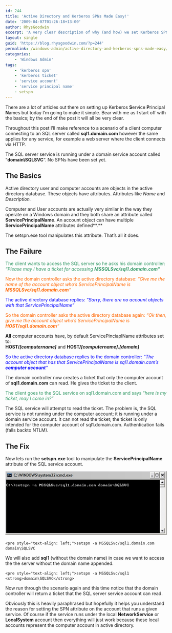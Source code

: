 ```yaml
---
id: 244
title: 'Active Directory and Kerberos SPNs Made Easy!'
date: '2009-04-07T01:26:18+13:00'
author: RhysGoodwin
excerpt: 'A very clear description of why (and how) we set Kerberos SPNs in active directory. '
layout: single
guid: 'https://blog.rhysgoodwin.com/?p=244'
permalink: /windows-admin/active-directory-and-kerberos-spns-made-easy/
categories:
    - 'Windows Admin'
tags:
    - 'kerberos spn'
    - 'kerberos ticket'
    - 'service account'
    - 'service principal name'
    - setspn
---
```


There are a lot of articles out there on setting up Kerberos **S**ervice **P**rincipal **N**ames but today I’m going to make it simple. Bear with me as I start off with the basics; by the end of the post it will all be very clear.

Throughout this post I’ll make reference to a scenario of a client computer connecting to an SQL server called **sql1.domain.com** however the same applies for any service, for example a web server where the client connects via HTTP.

The SQL server service is running under a domain service account called “**domain\\SQLSVC**“. No SPNs have been set yet.

## **The Basics**

Active directory user and computer accounts are objects in the active directory database. These objects have attributes. Attributes like *Name* and *Description.*

Computer and User accounts are actually very similar in the way they operate on a Windows domain and they both share an attribute called **ServicePrincipalName**. An account object can have multiple **ServicePrincipalName** attributes defined**.**

The setspn.exe tool manipulates this attribute. That’s all it does.

## **The Failure**

<span style="color: #339966;">The client wants to access the SQL server so he asks his domain controller: *“Please may I have a ticket for accessing **MSSQLSvc/sql1.domain.com”***</span>

<span style="color: #ff6600;">Now the domain controller asks the active directory database: “*Give me the name of the account object who’s ServicePrincipalName is **MSSQLSvc/sql1.domain.com**“*</span>

<span style="color: #0000ff;">The active directory database replies: *“Sorry, there are no account objects with that ServicePrincipalName”*</span>

<span style="color: #ff6600;">So the domain controller asks the active directory database again: *“Ok then, give me the account object who’s ServicePrincipalName is **HOST/sql1.domain.com**“*</span>

**All** computer accounts have, by default ServicePinciaplName attributes set to:  
**HOST/*\[computername\]*** and **HOST/*\[computername\].\[domain\]***

<span style="color: #0000ff;">So the active directory database replies to the domain controller: *“The account object that has that ServicePrincipalName is sql1.domain.com’s **computer account**“*</span>

The domain controller now creates a ticket that only the computer account of **sql1.domain.com** can read. He gives the ticket to the client.

<span style="color: #339966;">The client goes to the SQL service on sql1.domain.com and says “*here is my ticket, may I come in?”*</span>

The SQL service will attempt to read the ticket. The problem is, the SQL service is not running under the computer account; it is running under a domain service account. It can not read the ticket; the ticket is only intended for the computer account of sql1.domain.com. Authentication fails (falls backto NTLM).

## **The Fix**

Now lets run the **setspn.exe** tool to manipulate the **ServicePrincipalName** attribute of the SQL service account.

[![Command promt screenshot showing setspn](/content/uploads/2009/04/setspncmd.jpg "setspn.exe")](/content/uploads/2009/04/setspncmd.jpg)

```
<pre style="text-align: left;">setspn -a MSSQLSvc/sql1.domain.com domain\SQLSVC
```

We will also add **sql1** (without the domain name) in case we want to access the the server without the domain name appended.

```
<pre style="text-align: left;">setspn -a MSSQLSvc/sql1 <strong>domain\SQLSVC</strong>
```

Now run through the scenario again and this time notice that the domain controller will return a ticket that the SQL server service account can read.

Obviously this is heavily paraphrased but hopefully it helps you understand the reason for setting the SPN attribute on the account that runs a given service. Of course if the service runs under the local **NetworkService** or **LocalSystem** account then everything will just work because these local accounts represent the computer account in active directory.